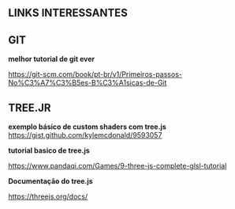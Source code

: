 ## LINKS INTERESSANTES

## GIT

**melhor tutorial de git ever**

https://git-scm.com/book/pt-br/v1/Primeiros-passos-No%C3%A7%C3%B5es-B%C3%A1sicas-de-Git

## TREE.JR

**exemplo básico de custom shaders com tree.js**
https://gist.github.com/kylemcdonald/9593057

**tutorial basico de tree.js**

https://www.pandaqi.com/Games/9-three-js-complete-glsl-tutorial

**Documentação do tree.js**

https://threejs.org/docs/
